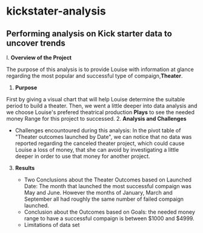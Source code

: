 # kickstater-analysis
## Performing analysis on Kick starter data to uncover trends 
I. **Overview of the Project**

The purpose of this analysis is to provide Louise with information at glance regarding the most popular and successful type of compaign,**Theater**. 
    
  1. **Purpose** 
     
First by giving a visual chart that will help Louise determine the suitable period to build a theater. Then, we went a little deeper into data analysis and we choose Louise's prefered theatrical production **Plays** to see the needed money Range for this project to successed.
2. **Analysis and Challenges**

   - Challenges encountoured during this analysis: In the pivot table of "Theater outcomes launched by Date", we can notice that no data was reported regarding the canceled theater project, which could cause Louise a loss of money, that she can avoid by investigating a little deeper in order to use that money for another project.
   
3. **Results**
 
   - Two Conclusions about the Theater Outcomes based on Launched Date: The month that launched the most successful compaign was May and June.
 However the months of January, March and September all had roughly the same number of failed compaign launched.
   - Conclusion about the Outcomes based on Goals: the needed money range to have a successful compaign is between $1000 and $4999.
   - Limitations of data set 
